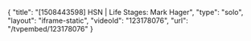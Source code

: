 {
    "title": "[1508443598] HSN | Life Stages: Mark Hager",
    "type": "solo",
    "layout": "iframe-static",
    "videoId": "123178076",
    "url": "\/tvpembed\/123178076"
}